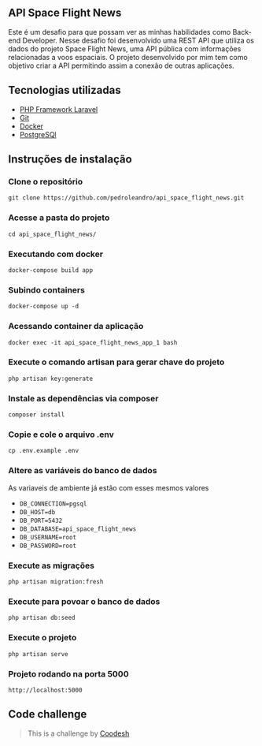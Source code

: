 ## API Space Flight News

Este é um desafio para que possam ver as minhas habilidades como Back-end Developer. Nesse desafio foi desenvolvido uma REST API que utiliza os dados do projeto Space Flight News, uma API pública com informações relacionadas a voos espaciais. O projeto desenvolvido por mim tem como objetivo criar a API permitindo assim a conexão de outras aplicações.

## Tecnologias utilizadas

- [PHP Framework Laravel](https://laravel.com/)
- [Git](https://git-scm.com/)
- [Docker](https://www.docker.com/)
- [PostgreSQl](https://www.postgresql.org/)

## Instruções de instalação

### Clone o repositório

`git clone https://github.com/pedroleandro/api_space_flight_news.git`

### Acesse a pasta do projeto

`cd api_space_flight_news/`

### Executando com docker

`docker-compose build app`

### Subindo containers

`docker-compose up -d`

### Acessando container da aplicação

`docker exec -it api_space_flight_news_app_1 bash`

### Execute o comando artisan para gerar chave do projeto

`php artisan key:generate`

### Instale as dependências via composer

`composer install`

### Copie e cole o arquivo .env

`cp .env.example .env`

### Altere as variáveis do banco de dados

As variaveis de ambiente já estão com esses mesmos valores

- `DB_CONNECTION=pgsql`
- `DB_HOST=db`
- `DB_PORT=5432`
- `DB_DATABASE=api_space_flight_news`
- `DB_USERNAME=root`
- `DB_PASSWORD=root`

### Execute as migrações

`php artisan migration:fresh`

### Execute para povoar o banco de dados

`php artisan db:seed`

### Execute o projeto

`php artisan serve`

### Projeto rodando na porta 5000

`http://localhost:5000`

## Code challenge
>  This is a challenge by [Coodesh](https://coodesh.com/)

